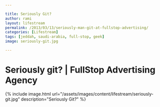 ```yaml
---

title: Seriously Git?
author: rami
layout: lifestream 
permalink: /2013/03/13/seriously-man-git-at-fullstop-advertising/
categories: [Lifestream]
tags: [jeddah, saudi-arabia, full-stop, geek]
image: seriously-git.jpg

---
```


# Seriously git? | FullStop Advertising Agency

{% include image.html url="/assets/images/content/lifestream/seriously-git.jpg" description="Seriously Git?" %}
